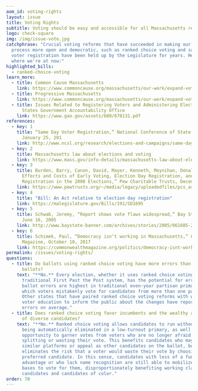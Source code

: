 ```yaml
---
aom_id: voting-rights
layout: issue
title: Voting Rights
subtitle: Voting should be easy and accessible for all Massachusetts residents
logo: check-square
img: /img/issue-vote.jpg
catchphrase: "Crucial voting reforms that have succeeded in making our political
  process more open and democratic, such as ranked choice voting and same-day
  voter registration have been held up by the Legislature for years. Here's
  where we're at now:"
highlighted_bills:
  - ranked-choice-voting
learn_more:
  - title: Common Cause Massachusetts
    link: https://www.commoncause.org/massachusetts/our-work/expand-voting-rights-election-integrity/election-day-registration/
  - title: Progressive Massachusetts
    link: https://www.commoncause.org/massachusetts/our-work/expand-voting-rights-election-integrity/election-day-registration/
  - title: Issues Related to Registering Voters and Administering Elections - United
      States Government Accountability Office
    link: https://www.gao.gov/assets/680/678131.pdf
references:
  - key: 1
    title: “Same Day Voter Registration,” National Conference of State Legislatures,
      January 25, 201
    link: http://www.ncsl.org/research/elections-and-campaigns/same-day-registration.aspx
  - key: 2
    title: Massachusetts law about elections and voting
    link: https://www.mass.gov/info-details/massachusetts-law-about-elections-and-voting#massachusetts-laws-
  - key: 3
    title: Burden, Barry, Canon, David, Mayer, Kenneth, Moynihan, Donald, “The
      Effects and Costs of Early Voting, Election Day Registration, and Same Day
      Registration in the 2008 Elections,” Pew Charitable Trusts, December 21
    link: https://www.pewtrusts.org/~/media/legacy/uploadedfiles/pcs_assets/2009/uwisconsin1pdf.pdf
  - key: 4
    title: "Bill: An Act relative to election day registration"
    link: https://malegislature.gov/Bills/191/SD1695
  - key: 5
    title: Schwab, Jeremy, “Report shows vote flaws widespread,” Bay State Banner,
      June 16, 2005
    link: http://www.baystate-banner.com/archives/stories/2005/061605-2.htm
  - key: 6
    title: Schimek, Paul, “Democracy isn’t working in Massachusetts,” Commonwealth
      Magazine, October 10, 2017
    link: https://commonwealthmagazine.org/politics/democracy-isnt-working-massachusetts/
permalink: /issues/voting-rights/
questions:
  - title: Do ballots using ranked choice voting have more errors than traditional
      ballots?
    text: "**No.** Every election, whether it uses ranked choice voting or the
      traditional First Past the Post system, has the potential for error. But
      ballot errors are highest in traditional even-year partisan primaries, in
      which voters mistakenly vote for candidates from more than one party.
      Other states that have paired ranked choice voting reforms with widespread
      voter education to inform the public about the changes have reported less
      errors on average."
  - title: Does ranked choice voting favor incumbents and the wealthy at the expense
      of diverse candidates?
    text: "**No.** Ranked choice voting allows candidates to run without fear of
      being automatically eliminated in a low-turnout primary, as well as the
      opportunity to garner votes from voters who are no longer afraid of
      splitting or wasting their vote. This benefits candidates who may have
      similar platforms or appeal as other candidates on the ballot, but
      eliminates the risk that a voter would waste their vote by choosing their
      preferred candidate. In this sense, candidates with less of a fundraising
      advantage or who lack name recognition are still able to mobilize their
      bases to vote for them, disproportionately benefiting working class
      candidates and candidates of color."
order: 70
---
```

